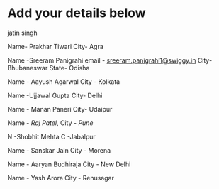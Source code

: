 # Add your details below
jatin singh

Name- Prakhar Tiwari
City- Agra

Name -Sreeram Panigrahi email - sreeram.panigrahi1@swiggy.in
City- Bhubaneswar
State- Odisha

Name - Aayush Agarwal
City - Kolkata

Name -Ujjawal Gupta
City- Delhi

Name - Manan Paneri
City- Udaipur

Name - *Raj Patel*, City - *Pune*

N -Shobhit Mehta
C -Jabalpur

Name - Sanskar Jain
City - Morena

Name - Aaryan Budhiraja
City - New Delhi

Name - Yash Arora
City - Renusagar
